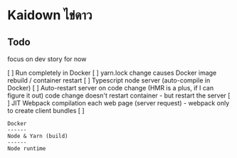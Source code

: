# Kaidown ไข่ดาว

## Todo

focus on dev story for now

[ ] Run completely in Docker
[ ] yarn.lock change causes Docker image rebuild / container restart
[ ] Typescript node server (auto-compile in Docker)
[ ] Auto-restart server on code change (HMR is a plus, if I can figure it out)
    code change doesn't restart container - but restart the server
[ ] JIT Webpack compilation each web page (server request) - webpack only to create client bundles
[ ] 

```
Docker
------
Node & Yarn (build)
------
Node runtime
```